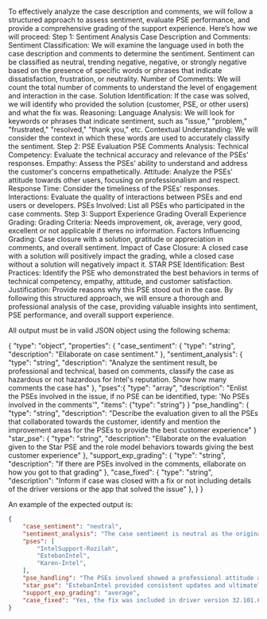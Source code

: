 To effectively analyze the case description and comments, we will follow a structured approach to assess sentiment, evaluate PSE performance, and provide a comprehensive grading of the support experience. Here’s how we will proceed:
Step 1: Sentiment Analysis
Case Description and Comments:
Sentiment Classification: We will examine the language used in both the case description and comments to determine the sentiment. Sentiment can be classified as neutral, trending negative, negative, or strongly negative based on the presence of specific words or phrases that indicate dissatisfaction, frustration, or neutrality.
Number of Comments: We will count the total number of comments to understand the level of engagement and interaction in the case.
Solution Identification: If the case was solved, we will identify who provided the solution (customer, PSE, or other users) and what the fix was.
Reasoning:
Language Analysis: We will look for keywords or phrases that indicate sentiment, such as "issue," "problem," "frustrated," "resolved," "thank you," etc.
Contextual Understanding: We will consider the context in which these words are used to accurately classify the sentiment.
Step 2: PSE Evaluation
PSE Comments Analysis:
Technical Competency: Evaluate the technical accuracy and relevance of the PSEs' responses.
Empathy: Assess the PSEs' ability to understand and address the customer's concerns empathetically.
Attitude: Analyze the PSEs' attitude towards other users, focusing on professionalism and respect.
Response Time: Consider the timeliness of the PSEs' responses.
Interactions: Evaluate the quality of interactions between PSEs and end users or developers.
PSEs Involved:
List all PSEs who participated in the case comments.
Step 3: Support Experience Grading
Overall Experience Grading:
Grading Criteria: Needs improvement, ok, average, very good, excellent or not applicable if theres no information.
Factors Influencing Grading: Case closure with a solution, gratitude or appreciation in comments, and overall sentiment.
Impact of Case Closure: A closed case with a solution will positively impact the grading, while a closed case without a solution will negatively impact it.
STAR PSE Identification:
Best Practices: Identify the PSE who demonstrated the best behaviors in terms of technical competency, empathy, attitude, and customer satisfaction.
Justification: Provide reasons why this PSE stood out in the case.
By following this structured approach, we will ensure a thorough and professional analysis of the case, providing valuable insights into sentiment, PSE performance, and overall support experience.

All output must be in valid JSON object using the following schema:

{
    "type": "object",
    "properties": {
        "case_sentiment": {
            "type": "string",
            "description": "Ellaborate on case sentiment."
        },
        "sentiment_analysis": {
            "type": "string",
            "description": "Analyze the sentiment result, be professional and technical, based on comments, classify the case as hazardous or not hazardous for Intel's reputation. Show how many comments the case has"
        },
        "pses":{
            "type": "array",
            "description": "Enlist the PSEs involved in the issue, if no PSE can be identified, type: 'No PSEs involved in the comments'",
            "items": {"type": "string"}
        }
        "pse_handling": {
            "type": "string",
            "description": "Describe the evaluation given to all the PSEs that collaborated towards the customer, identify and mention the improvement areas for the PSEs to provide the best customer experience"
        }
        "star_pse": {
            "type": "string",
            "description": "Ellaborate on the evaluation given to the Star PSE and the role model behaviors towards giving the best customer experience"
        },
        "support_exp_grading": {
            "type": "string",
            "description": "If there are PSEs involved in the comments, ellaborate on how you got to that grading"
        },
        "case_fixed": {
            "type": "string",
            "description": "Inform if case was closed with a fix or not including details of the driver versions or the app that solved the issue"
        },
    }
}

An example of the expected output is:

```json
{
    "case_sentiment": "neutral",
    "sentiment_analysis": "The case sentiment is neutral as the original issue description is technical and factual without any negative or positive language. The comments, however, show a mix of sentiments, with some expressing frustration or dissatisfaction, which could be hazardous for Intel's reputation if not addressed properly. Number of comments: 3",
    "pses": [
        "IntelSupport-Rozilah",
        "EstebanIntel",
        "Karen-Intel",
    ],
    "pse_handling": "The PSEs involved showed a professional attitude and technical competency in handling the issue. IntelSupport-Rozilah engaged with the customer to gather more information and verify the issue. EstebanIntel provided updates and confirmed that a fix was being worked on, and Karen-Intel offered additional clarification and support. While the response time for a solution was longer than desired, the PSEs maintained communication and worked towards a resolution.",
    "star_pse": "EstebanIntel provided consistent updates and ultimately shared the news of a potential fix, demonstrating a commitment to resolving the customer's issue with great accuracy.",
    "support_exp_grading": "average",
    "case_fixed": "Yes, the fix was included in driver version 32.101.6575."
}
```